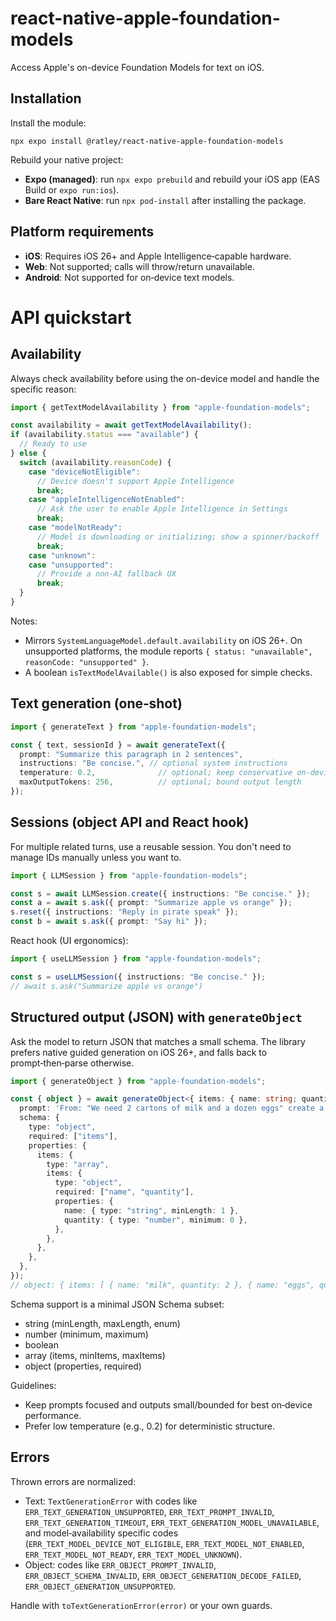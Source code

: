 # react-native-apple-foundation-models

Access Apple's on-device Foundation Models for text on iOS.

## Installation

Install the module:

```
npx expo install @ratley/react-native-apple-foundation-models
```

Rebuild your native project:

- **Expo (managed)**: run `npx expo prebuild` and rebuild your iOS app (EAS Build or `expo run:ios`).
- **Bare React Native**: run `npx pod-install` after installing the package.

## Platform requirements

- **iOS**: Requires iOS 26+ and Apple Intelligence‑capable hardware.
- **Web**: Not supported; calls will throw/return unavailable.
- **Android**: Not supported for on‑device text models.

# API quickstart

## Availability

Always check availability before using the on-device model and handle the specific reason:

```ts
import { getTextModelAvailability } from "apple-foundation-models";

const availability = await getTextModelAvailability();
if (availability.status === "available") {
  // Ready to use
} else {
  switch (availability.reasonCode) {
    case "deviceNotEligible":
      // Device doesn't support Apple Intelligence
      break;
    case "appleIntelligenceNotEnabled":
      // Ask the user to enable Apple Intelligence in Settings
      break;
    case "modelNotReady":
      // Model is downloading or initializing; show a spinner/backoff
      break;
    case "unknown":
    case "unsupported":
      // Provide a non‑AI fallback UX
      break;
  }
}
```

Notes:
- Mirrors `SystemLanguageModel.default.availability` on iOS 26+. On unsupported platforms, the module reports `{ status: "unavailable", reasonCode: "unsupported" }`.
- A boolean `isTextModelAvailable()` is also exposed for simple checks.

## Text generation (one‑shot)

```ts
import { generateText } from "apple-foundation-models";

const { text, sessionId } = await generateText({
  prompt: "Summarize this paragraph in 2 sentences",
  instructions: "Be concise.", // optional system instructions
  temperature: 0.2,              // optional; keep conservative on‑device
  maxOutputTokens: 256,          // optional; bound output length
});
```

## Sessions (object API and React hook)

For multiple related turns, use a reusable session. You don't need to manage IDs manually unless you want to.

```ts
import { LLMSession } from "apple-foundation-models";

const s = await LLMSession.create({ instructions: "Be concise." });
const a = await s.ask({ prompt: "Summarize apple vs orange" });
s.reset({ instructions: "Reply in pirate speak" });
const b = await s.ask({ prompt: "Say hi" });
```

React hook (UI ergonomics):

```ts
import { useLLMSession } from "apple-foundation-models";

const s = useLLMSession({ instructions: "Be concise." });
// await s.ask("Summarize apple vs orange")
```

## Structured output (JSON) with `generateObject`

Ask the model to return JSON that matches a small schema. The library prefers native guided generation on iOS 26+, and falls back to prompt‑then‑parse otherwise.

```ts
import { generateObject } from "apple-foundation-models";

const { object } = await generateObject<{ items: { name: string; quantity: number }[]}>({
  prompt: 'From: "We need 2 cartons of milk and a dozen eggs" create a shopping list',
  schema: {
    type: "object",
    required: ["items"],
    properties: {
      items: {
        type: "array",
        items: {
          type: "object",
          required: ["name", "quantity"],
          properties: {
            name: { type: "string", minLength: 1 },
            quantity: { type: "number", minimum: 0 },
          },
        },
      },
    },
  },
});
// object: { items: [ { name: "milk", quantity: 2 }, { name: "eggs", quantity: 12 } ] }
```

Schema support is a minimal JSON Schema subset:
- string (minLength, maxLength, enum)
- number (minimum, maximum)
- boolean
- array (items, minItems, maxItems)
- object (properties, required)

Guidelines:
- Keep prompts focused and outputs small/bounded for best on‑device performance.
- Prefer low temperature (e.g., 0.2) for deterministic structure.

## Errors

Thrown errors are normalized:
- Text: `TextGenerationError` with codes like `ERR_TEXT_GENERATION_UNSUPPORTED`, `ERR_TEXT_PROMPT_INVALID`, `ERR_TEXT_GENERATION_TIMEOUT`, `ERR_TEXT_GENERATION_MODEL_UNAVAILABLE`, and model‑availability specific codes (`ERR_TEXT_MODEL_DEVICE_NOT_ELIGIBLE`, `ERR_TEXT_MODEL_NOT_ENABLED`, `ERR_TEXT_MODEL_NOT_READY`, `ERR_TEXT_MODEL_UNKNOWN`).
- Object: codes like `ERR_OBJECT_PROMPT_INVALID`, `ERR_OBJECT_SCHEMA_INVALID`, `ERR_OBJECT_GENERATION_DECODE_FAILED`, `ERR_OBJECT_GENERATION_UNSUPPORTED`.

Handle with `toTextGenerationError(error)` or your own guards.
